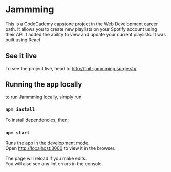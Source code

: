 # Jammming

This is a CodeCademy capstone project in the Web Development career path. It allows you to create new playlists on your Spotify account using their API. I added the ability to view and update your current playlists. It was built using React.

## See it live

To see the project live, head to http://fnit-jammming.surge.sh/

## Running the app locally

to run Jammming locally, simply run

### `npm install`

To install dependencies, then:

### `npm start`

Runs the app in the development mode.\
Open [http://localhost:3000](http://localhost:3000) to view it in the browser.

The page will reload if you make edits.\
You will also see any lint errors in the console.

